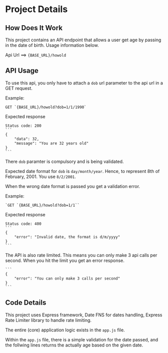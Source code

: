 # Project Details

## How Does It Work

This project contains an API endpoint that allows a user get age by passing in the date of birth. Usage information below.

Api Url ==> `{BASE_URL}/howold`

## API Usage

To use this api, you only have to attach a `dob` url parameter to the api url in a GET request.

Example:
	
	GET `{BASE_URL}/howold?dob=1/1/1990`

Expected response

	Status code: 200	
	```
	{
		"data": 32,
		"message": "You are 32 years old"
	}
	```

There `dob` paramter is compulsory and is being validated.

Expected date format for `dob` is `day/month/year`. Hence, to represent 8th of February, 2001. You use `8/2/2001`.

When the wrong date format is passed you get a validation error.

Example: 

	`GET `{BASE_URL}/howold?dob=1/1``

Expected response

	Status code: 400
	```
	{
		"error": "Invalid date, the format is d/m/yyyy"
	}
	```

The API is also rate limited. This means you can only make 3 api calls per second.
When you hit the limit you get an error response.

	```
	{
		"error": "You can only make 3 calls per second"
	}
	```

## Code Details

This project uses Express framework, Date FNS for dates handling, Express Rate Limiter library to handle rate limiting.

The entire (core) application logic exists in the `app.js` file. 

Within the `app.js` file, there is a simple validation for the date passed, and the follwing lines returns the actually age based on the given date.